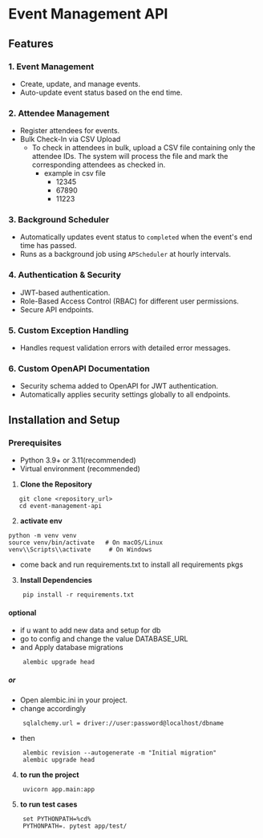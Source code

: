 # Event Management API

## Features

### 1. **Event Management**
- Create, update, and manage events.
- Auto-update event status based on the end time.

### 2. **Attendee Management**
- Register attendees for events.
- Bulk Check-In via CSV Upload
    - To check in attendees in bulk, upload a CSV file containing only the attendee IDs. The  system will process the file and mark the corresponding attendees as checked in.
        - example in csv file
            - 12345
            - 67890
            - 11223

### 3. **Background Scheduler**
- Automatically updates event status to `completed` when the event's end time has passed.
- Runs as a background job using `APScheduler` at hourly intervals.

### 4. **Authentication & Security**
- JWT-based authentication.
- Role-Based Access Control (RBAC) for different user permissions.
- Secure API endpoints.

### 5. **Custom Exception Handling**
- Handles request validation errors with detailed error messages.

### 6. **Custom OpenAPI Documentation**
- Security schema added to OpenAPI for JWT authentication.
- Automatically applies security settings globally to all endpoints.

## Installation and Setup

### **Prerequisites**
- Python 3.9+ or 3.11(recommended)
- Virtual environment (recommended)


1. **Clone the Repository**
```
   git clone <repository_url>
   cd event-management-api
```
2. **activate env**
```
python -m venv venv
source venv/bin/activate   # On macOS/Linux
venv\\Scripts\\activate     # On Windows
```

- come back and run requirements.txt to install all requirements pkgs

3. **Install Dependencies**
```
    pip install -r requirements.txt
```
#### optional
- if u want to add new data and setup for db 
- go to config and change the value DATABASE_URL
- and Apply database migrations
```
    alembic upgrade head
``` 

##### or

- Open alembic.ini in your project.
- change accordingly
```
    sqlalchemy.url = driver://user:password@localhost/dbname
```
- then
```
    alembic revision --autogenerate -m "Initial migration"
    alembic upgrade head
``` 

4. **to run the project**
```
    uvicorn app.main:app
```

5. **to run test cases**
```
    set PYTHONPATH=%cd%
    PYTHONPATH=. pytest app/test/
```